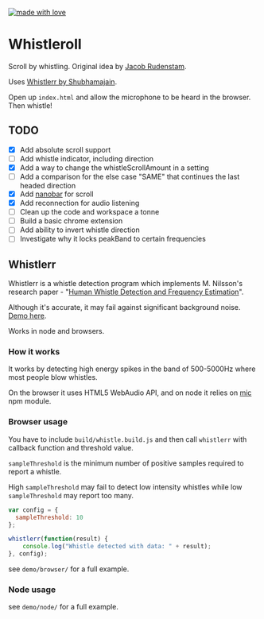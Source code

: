 [![made with love](https://svgbadgegenerator-jizhysuyuy.now.sh/madeWithLove/)](https://youtu.be/9X_ViIPA-Gc?t=77)

# Whistleroll

Scroll by whistling. Original idea by [Jacob Rudenstam](https://github.com/jrudenstam/).

Uses [Whistlerr by Shubhamajain](http://shubhamjain.github.io/whistlerr/).

Open up `index.html` and allow the microphone to be heard in the browser. Then whistle!

## TODO

- [X] Add absolute scroll support
- [ ] Add whistle indicator, including direction
- [X] Add a way to change the whistleScrollAmount in a setting
- [ ] Add a comparison for the else case "SAME" that continues the last headed direction
- [X] Add [nanobar](http://nanobar.jacoborus.codes/) for scroll
- [X] Add reconnection for audio listening
- [ ] Clean up the code and workspace a tonne
- [ ] Build a basic chrome extension
- [ ] Add ability to invert whistle direction
- [ ] Investigate why it locks peakBand to certain frequencies

## Whistlerr

Whistlerr is a whistle detection program which implements M. Nilsson's research paper - "[Human Whistle Detection and Frequency Estimation][1]".

Although it's accurate, it may fail against significant background noise. [Demo here][2].

Works in node and browsers.


### How it works

It works by detecting high energy spikes in the band of 500-5000Hz where most people blow whistles.

On the browser it uses HTML5 WebAudio API, and on node it relies on [mic](https://www.npmjs.com/package/mic) npm module.


### Browser usage

You have to include `build/whistle.build.js` and then call `whistlerr` with callback function and threshold value.

`sampleThreshold` is the minimum number of positive samples required to report a whistle.

High `sampleThreshold` may fail to detect low intensity whistles while low `sampleThreshold` may report too many.

```javascript
var config = {
  sampleThreshold: 10
};

whistlerr(function(result) {
	console.log("Whistle detected with data: " + result);
}, config);
```

see `demo/browser/` for a full example.


### Node usage

see `demo/node/` for a full example.


[1]: https://www.diva-portal.org/smash/get/diva2:836227/FULLTEXT01.pdf
[2]: http://shubhamjain.github.io/whistlerr/
